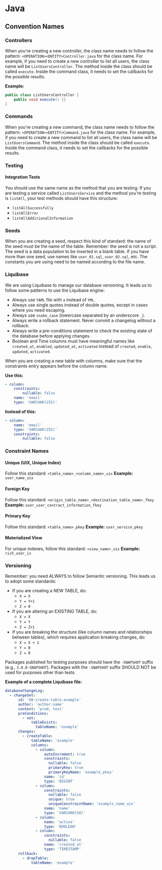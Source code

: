 # Java

## Convention Names

### Controllers
When you're creating a new controller, the class name needs to follow the pattern: `<OPERATION><ENTITY>Controller.java` for the class name.
For example, if you need to create a new controller to list all users, the class name will be `ListUsersController`.
The method inside the class should be called `execute`. Inside the command class, it needs to set the callbacks for the possible results.

**Example:**
```java
public class ListUsersController {
    public void execute() {}
}
```

### Commands

When you're creating a new command, the class name needs to follow the pattern: `<OPERATION><ENTITY>Command.java` for the class name.
For example, if you need to create a new command to list all users, the class name will be `ListUsersCommand`.
The method inside the class should be called `execute`. Inside the command class, it needs to set the callbacks for the possible results.

### Testing

#### Integration Tests

You should use the same name as the method that you are testing.
If you are testing a service called `ListUsersService` and the method you're testing is `listAll`, your test methods should have this structure:
- `listAllSuccessfully`
- `listAllError`
- `listAllAdditionalInformation`

### Seeds
When you are creating a seed, respect this kind of standard: the name of the seed must be the name of the table.
Remember: the seed is not a script. The seed is a data population to be inserted in a blank table. If you have more than one seed, use names like `user_01.sql`, `user_02.sql`, etc.
The constants you are using need to be named according to the file name.

### Liquibase
We are using Liquibase to manage our database versioning. It leads us to follow some patterns to use the Liquibase engine:

- Always use `YAML` file with `a` instead of `YML`.
- Always use single quotes instead of double quotes, except in cases where you need escaping.
- Always use `snake_case` (lowercase separated by an underscore `_`).
- Always write a rollback statement. Never commit a changelog without a rollback.
- Always write a pre-conditions statement to check the existing state of the database before applying changes.
- Boolean and Time columns must have meaningful names like `created_at`, `enabled`, `updated_at`, `activated` instead of `created`, `enable`, `updated`, `activated`.

When you are creating a new table with columns, make sure that the constraints entry appears before the column name.

**Use this:**
```yaml
- column:
    constraints:
        nullable: false
    name: 'email'
    type: 'VARCHAR(255)'
```

**Instead of this:**
```yaml
- column:
    name: 'email'
    type: 'VARCHAR(255)'
    constraints:
        nullable: false
```

### Constraint Names

#### Unique (UIX, Unique Index)

Follow this standard: `<table_name>_<column_name>_uix`
**Example:** `user_name_uix`

#### Foreign Key

Follow this standard: `<origin_table_name>_<destination_table_name>_fkey`
**Example:** `user_user_contract_information_fkey`

#### Primary Key

Follow this standard: `<table_name>_pkey`
**Example:** `user_service_pkey`

#### Materialized View

For unique indexes, follow this standard: `<view_name>_uix`
**Example:** `rich_user_ix`

### Versioning
Remember: you need ALWAYS to follow Semantic versioning. This leads us to adopt some standards:
- If you are creating a NEW TABLE, do:
  - `X = X`
  - `Y = Y+1`
  - `Z = 0`
- If you are altering an EXISTING TABLE, do:
  - `X = X`
  - `Y = Y`
  - `Z = Z+1`
- If you are breaking the structure (like column names and relationships between tables), which requires application breaking changes, do:
  - `X = X + 1`
  - `Y = 0`
  - `Z = 0`

Packages published for testing purposes should have the `-SNAPSHOT` suffix (e.g., `3.0.0-SNAPSHOT`). Packages with the `-SNAPSHOT` suffix SHOULD NOT be used for purposes other than tests.

**Example of a complete Liquibase file:**
```yaml
databaseChangeLog:
  - changeSet:
      id: '00-create-table-example'
      author: 'author.name'
      context: 'prod, test'
      preConditions:
        - not:
            tableExists:
              tableName: 'example'
      changes:
        - createTable:
            tableName: 'example'
            columns:
              - column:
                  autoIncrement: true
                  constraints:
                    nullable: false
                    primaryKey: true
                    primaryKeyName: 'example_pkey'
                  name: 'id'
                  type: 'BIGINT'
              - column:
                  constraints:
                    nullable: false
                    unique: true
                    uniqueConstraintName: 'example_name_uix'
                  name: 'name'
                  type: 'VARCHAR(50)'
              - column:
                  name: 'active'
                  type: 'BOOLEAN'
              - column:
                  constraints:
                    nullable: false
                  name: 'created_at'
                  type: 'TIMESTAMP'
      rollback:
        - dropTable:
            tableName: 'example'
```
